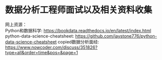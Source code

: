 # 数据分析工程师面试以及相关资料收集


网上资源：  
Python和数据科学: https://bookdata.readthedocs.io/en/latest/index.html  
python-data-science-cheatsheet: https://github.com/jaystone776/python-data-science-cheatsheet
copied数据分析面经: https://www.nowcoder.com/discuss/351826?type=all&order=time&pos=&page=1  

